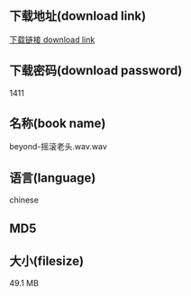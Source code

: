 ## 下载地址(download link)
[下载链接 download link](https://voluble-croquembouche-d321dc.netlify.app/?s=beyond-%E6%91%87%E6%BB%9A%E8%80%81%E5%A4%B4.wav)

## 下载密码(download password)
1411

## 名称(book name)
beyond-摇滚老头.wav.wav

## 语言(language)
chinese

## MD5


## 大小(filesize)
49.1 MB
